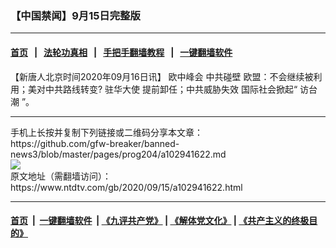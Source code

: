 ### 【中国禁闻】9月15日完整版
------------------------

#### [首页](https://github.com/gfw-breaker/banned-news3/blob/master/README.md) &nbsp;&nbsp;|&nbsp;&nbsp; [法轮功真相](https://github.com/begood0513/basic/blob/master/README.md)  &nbsp;&nbsp;|&nbsp;&nbsp; [手把手翻墙教程](https://github.com/gfw-breaker/guides/wiki)  &nbsp;&nbsp;|&nbsp;&nbsp; [一键翻墙软件](https://github.com/gfw-breaker/nogfw/blob/master/README.md)  



<div><div class="post_content" itemprop="articleBody">
 <p>
  【新唐人北京时间2020年09月16日讯】
  <ok href="https://www.ntdtv.com/gb/欧中峰会.htm">
   欧中峰会
  </ok>
  中共碰壁 欧盟：不会继续被利用；美对中共路线转变?
  <ok href="https://www.ntdtv.com/gb/驻华大使.htm">
   驻华大使
  </ok>
  提前卸任；中共威胁失效 国际社会掀起“
  <ok href="https://www.ntdtv.com/gb/访台潮.htm">
   访台潮
  </ok>
  ”。
 </p>
 <div class="single_ad">
 </div>
</div>
</div>
<hr/>
手机上长按并复制下列链接或二维码分享本文章：<br/>
https://github.com/gfw-breaker/banned-news3/blob/master/pages/prog204/a102941622.md <br/>
<a href='https://github.com/gfw-breaker/banned-news3/blob/master/pages/prog204/a102941622.md'><img src='https://github.com/gfw-breaker/banned-news3/blob/master/pages/prog204/a102941622.md.png'/></a> <br/>
原文地址（需翻墙访问）：https://www.ntdtv.com/gb/2020/09/15/a102941622.html


------------------------
#### [首页](https://github.com/gfw-breaker/banned-news3/blob/master/README.md) &nbsp;|&nbsp; [一键翻墙软件](https://github.com/gfw-breaker/nogfw/blob/master/README.md) &nbsp;| [《九评共产党》](https://github.com/gfw-breaker/9ping.md/blob/master/README.md#九评之一评共产党是什么) | [《解体党文化》](https://github.com/gfw-breaker/jtdwh.md/blob/master/README.md) | [《共产主义的终极目的》](https://github.com/gfw-breaker/gczydzjmd.md/blob/master/README.md)


<img src='http://gfw-breaker.win/banned-news3/pages/prog204/a102941622.md' width='0px' height='0px'/>
